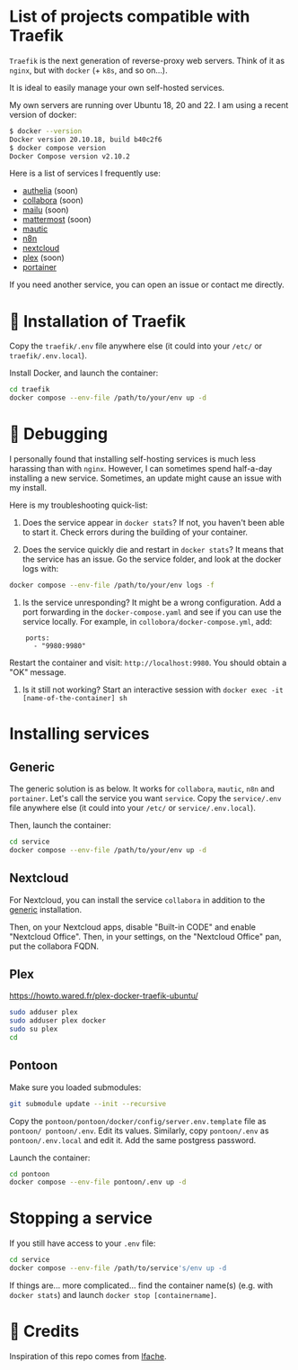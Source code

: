 # List of projects compatible with Traefik 


`Traefik` is the next generation of reverse-proxy web servers. Think of it as `nginx`, but with `docker` (+ `k8s`, and so on...).

It is ideal to easily manage your own self-hosted services.

My own servers are running over Ubuntu 18, 20 and 22. I am using a recent version of docker:

```bash
$ docker --version
Docker version 20.10.18, build b40c2f6
$ docker compose version
Docker Compose version v2.10.2
```

Here is a list of services I frequently use:

- [authelia](#authelia) (soon)
- [collabora](#collabora) (soon)
- [mailu](#mailu) (soon)
- [mattermost](#mattermost) (soon)
- [mautic](#generic)
- [n8n](#generic)
- [nextcloud](#nextcloud)
- [plex](#plex) (soon)
- [portainer](#generic)

If you need another service, you can open an issue or contact me directly.


# :beaver: Installation of Traefik

Copy the `traefik/.env` file anywhere else (it could into your `/etc/` or `traefik/.env.local`). 

Install Docker, and launch the container:

```bash
cd traefik
docker compose --env-file /path/to/your/env up -d 
```

# :bug: Debugging 

I personally found that installing self-hosting services is much less harassing than with `nginx`.
However, I can sometimes spend half-a-day installing a new service. Sometimes, an update might cause an issue with my install. 

Here is my troubleshooting quick-list:

1. Does the service appear in `docker stats`? If not, you haven't been able to start it. Check errors during the building of your container.

1. Does the service quickly die and restart in `docker stats`? It means that the service has an issue. Go the service folder, and look at the docker logs with: 

```bash
docker compose --env-file /path/to/your/env logs -f
```

1. Is the service unresponding? It might be a wrong configuration. Add a port forwarding in the `docker-compose.yaml` and see if you can use the service locally. For example, in `collobora/docker-compose.yml`, add:

```
    ports:
      - "9980:9980"
```

Restart the container and visit: `http://localhost:9980`. You should obtain a "OK" message.

1. Is it still not working? Start an interactive session with `docker exec -it [name-of-the-container] sh` 

# Installing services

## Generic

The generic solution is as below. It works for `collabora`, `mautic`, `n8n` and `portainer`.
Let's call the service you want `service`. 
Copy the `service/.env` file anywhere else (it could into your `/etc/` or `service/.env.local`). 

Then, launch the container:

```bash
cd service
docker compose --env-file /path/to/your/env up -d 
```

## Nextcloud

For Nextcloud, you can install the service `collabora` in addition to the [generic](#generic) installation.

Then, on your Nextcloud apps, disable "Built-in CODE" and enable "Nextcloud Office". Then, in your settings, on the "Nextcloud Office" pan, put the collabora FQDN.


## Plex

https://howto.wared.fr/plex-docker-traefik-ubuntu/

```bash
sudo adduser plex
sudo adduser plex docker
sudo su plex
cd

```


## Pontoon

Make sure you loaded submodules:

```bash
git submodule update --init --recursive
```

Copy the `pontoon/pontoon/docker/config/server.env.template` file as `pontoon/ pontoon/.env`. Edit its values. 
Similarly, copy `pontoon/.env` as `pontoon/.env.local` and edit it. Add the same postgress password.

Launch the container:

```bash
cd pontoon
docker compose --env-file pontoon/.env up -d 
```


# Stopping a service

If you still have access to your `.env` file:

```bash
cd service
docker compose --env-file /path/to/service's/env up -d 
```

If things are... more complicated... find the container name(s) (e.g. with `docker stats`) and launch `docker stop [containername]`.

# :pray: Credits

Inspiration of this repo comes from [lfache](https://github.com/lfache/awesome-traefik).

